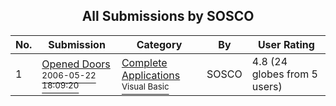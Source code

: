 ﻿<div align="center">

## All Submissions by SOSCO

</div>

No.  | Submission | Category | By   | User Rating
---- | ---------- | -------- | ---- | -----------
1 | [Opened Doors<br /><sup>2006-05-22 18:09:20</sup>](https://github.com/Planet-Source-Code/sosco-opened-doors__1-65482) | [Complete Applications<br /><sup>Visual Basic</sup>](../ByCategory/complete-applications__1-27.md) | SOSCO | 4.8 (24 globes from 5 users)
